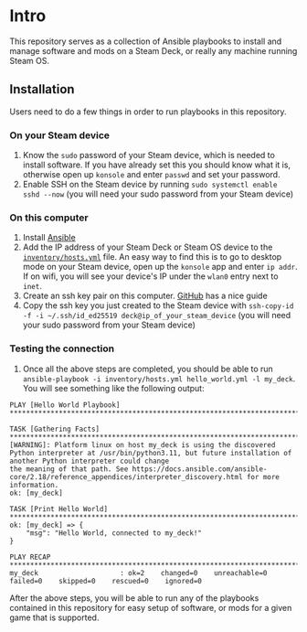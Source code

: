 # Intro

This repository serves as a collection of Ansible playbooks to install and manage software and mods on a Steam Deck, or really any machine running Steam OS.

## Installation

Users need to do a few things in order to run playbooks in this repository.

### On your Steam device
1. Know the `sudo` password of your Steam device, which is needed to install software. If you have already set this you should know what it is, otherwise open up `konsole` and enter `passwd` and set your password.
1. Enable SSH on the Steam device by running `sudo systemctl enable sshd --now` (you will need your sudo password from your Steam device)

### On this computer
1. Install [Ansible](https://docs.ansible.com/ansible/latest/installation_guide/index.html)
1. Add the IP address of your Steam Deck or Steam OS device to the [`inventory/hosts.yml`](inventory/hosts.yml) file. An easy way to find this is to go to desktop mode on your Steam device, open up the `konsole` app and enter `ip addr`. If on wifi, you will see your device's IP under the `wlan0` entry next to `inet`.
1. Create an ssh key pair on this computer. [GitHub](https://docs.github.com/en/authentication/connecting-to-github-with-ssh/generating-a-new-ssh-key-and-adding-it-to-the-ssh-agent) has a nice guide
1. Copy the ssh key you just created to the Steam device with `ssh-copy-id -f -i ~/.ssh/id_ed25519 deck@ip_of_your_steam_device` (you will need your sudo password from your Steam device)

### Testing the connection
1. Once all the above steps are completed, you should be able to run `ansible-playbook -i inventory/hosts.yml hello_world.yml -l my_deck`. You will see something like the following output:
```
PLAY [Hello World Playbook] ******************************************************************************************************************************************************

TASK [Gathering Facts] ***********************************************************************************************************************************************************
[WARNING]: Platform linux on host my_deck is using the discovered Python interpreter at /usr/bin/python3.11, but future installation of another Python interpreter could change
the meaning of that path. See https://docs.ansible.com/ansible-core/2.18/reference_appendices/interpreter_discovery.html for more information.
ok: [my_deck]

TASK [Print Hello World] *********************************************************************************************************************************************************
ok: [my_deck] => {
    "msg": "Hello World, connected to my_deck!"
}

PLAY RECAP ***********************************************************************************************************************************************************************
my_deck                    : ok=2    changed=0    unreachable=0    failed=0    skipped=0    rescued=0    ignored=0
```

After the above steps, you will be able to run any of the playbooks contained in this repository for easy setup of software, or mods for a given game that is supported.
